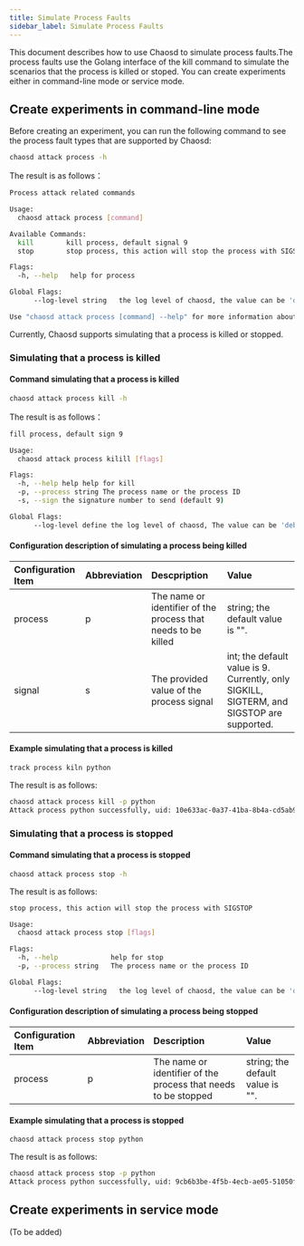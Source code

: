 ```yaml
---
title: Simulate Process Faults
sidebar_label: Simulate Process Faults
---
```


This document describes how to use Chaosd to simulate process faults.The process faults use the Golang interface of the kill command to simulate the scenarios that the process is killed or stoped. You can create experiments either in command-line mode or service mode.

## Create experiments in command-line mode

Before creating an experiment, you can run the following command to see the process fault types that are supported by Chaosd:

```bash
chaosd attack process -h
```

The result is as follows：

```bash
Process attack related commands

Usage:
  chaosd attack process [command]

Available Commands:
  kill        kill process, default signal 9
  stop        stop process, this action will stop the process with SIGSTOP

Flags:
  -h, --help   help for process

Global Flags:
      --log-level string   the log level of chaosd, the value can be 'debug', 'info', 'warn' and 'error'

Use "chaosd attack process [command] --help" for more information about a command.
```

Currently, Chaosd supports simulating that a process is killed or stopped.

### Simulating that a process is killed

#### Command simulating that a process is killed

```bash
chaosd attack process kill -h
```

The result is as follows：

```bash
fill process, default sign 9

Usage:
  chaosd attack process kilill [flags]

Flags:
  -h, --help help help for kill
  -p, --process string The process name or the process ID
  -s, --sign the signature number to send (default 9)

Global Flags:
      --log-level define the log level of chaosd, The value can be 'debug', 'info', 'warn' and 'error'
```

#### Configuration description of simulating a process being killed

| Configuration Item | Abbreviation | Descpription                                                  | Value                                                                                     |
|:------------------ |:------------ |:------------------------------------------------------------- |:----------------------------------------------------------------------------------------- |
| process            | p            | The name or identifier of the process that needs to be killed | string; the default value is "".                                                          |
| signal             | s            | The provided value of the process signal                      | int; the default value is 9. Currently, only SIGKILL, SIGTERM, and SIGSTOP are supported. |

#### Example simulating that a process is killed

```bash
track process kiln python
```

The result is as follows:

```bash
chaosd attack process kill -p python
Attack process python successfully, uid: 10e633ac-0a37-41ba-8b4a-cd5ab92099f9
```

### Simulating that a process is stopped

#### Command simulating that a process is stopped

```bash
chaosd attack process stop -h
```

The result is as follows:

```bash
stop process, this action will stop the process with SIGSTOP

Usage:
  chaosd attack process stop [flags]

Flags:
  -h, --help             help for stop
  -p, --process string   The process name or the process ID

Global Flags:
      --log-level string   the log level of chaosd, the value can be 'debug', 'info', 'warn' and 'error'
```

#### Configuration description of simulating a process being stopped

| Configuration Item | Abbreviation | Description                                                    | Value                            |
|:------------------ |:------------ |:-------------------------------------------------------------- |:-------------------------------- |
| process            | p            | The name or identifier of the process that needs to be stopped | string; the default value is "". |

#### Example simulating that a process is stopped

```bash
chaosd attack process stop python
```

The result is as follows:

```bash
chaosd attack process stop -p python
Attack process python successfully, uid: 9cb6b3be-4f5b-4ecb-ae05-51050fcd0010
```

## Create experiments in service mode

(To be added)

